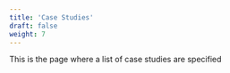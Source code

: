 ```yaml
---
title: 'Case Studies'
draft: false
weight: 7
---
```


This is the page where a list of case studies are specified